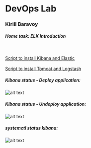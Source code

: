 # DevOps Lab
### Kirill Baravoy

##### Home task: ELK Introduction
<br>

[Script to install Kibana and Elastic](https://github.com/borovoykirill/DevOps-Lab/blob/ELK/provision/server-setup.sh "Setup Kibana and Elastic") <br>
<br>
[Script to install Tomcat and Logstash](https://github.com/borovoykirill/DevOps-Lab/blob/ELK/provision/tomcat-setup.sh "Setup Tomcat and Logstash") <br>

##### Kibana status - Deploy application:
![alt text](https://github.com/borovoykirill/DevOps-Lab/blob/ELK/img/logstash.png "Service status")
<br>
##### Kibana status - Undeploy application:
![alt text](https://github.com/borovoykirill/DevOps-Lab/blob/LDAP/img/ldapadmin.png "LDAP web-console")

##### systemctl status kibana:
![alt text](https://github.com/borovoykirill/DevOps-Lab/blob/ELK/img/kibana-status.png "Service kibana status")

